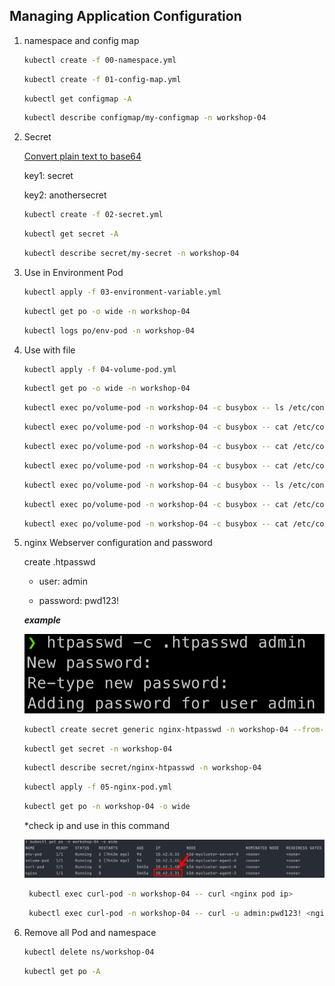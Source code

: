 ## Managing Application Configuration

1. namespace and config map

    ```bash
    kubectl create -f 00-namespace.yml
    ```
    ```bash
    kubectl create -f 01-config-map.yml
    ```
    ```bash
    kubectl get configmap -A
    ```
    ```bash
    kubectl describe configmap/my-configmap -n workshop-04 
    ```

2. Secret

    [Convert plain text to base64](https://www.base64encode.org/)
   
    key1: secret

    key2: anothersecret
   
   ```bash
   kubectl create -f 02-secret.yml
   ```
   ```bash
   kubectl get secret -A
   ```
   ```bash
   kubectl describe secret/my-secret -n workshop-04 
   ``` 

3. Use in Environment Pod

   ```bash
   kubectl apply -f 03-environment-variable.yml
   ```
   ```bash
   kubectl get po -o wide -n workshop-04 
   ```
   ```bash
   kubectl logs po/env-pod -n workshop-04
   ```   

4. Use with file

   ```bash
   kubectl apply -f 04-volume-pod.yml
   ```
   ```bash
   kubectl get po -o wide -n workshop-04 
   ```
   ```bash
   kubectl exec po/volume-pod -n workshop-04 -c busybox -- ls /etc/config/configmap
   ```   
   ```bash
   kubectl exec po/volume-pod -n workshop-04 -c busybox -- cat /etc/config/configmap/key1
   ``` 
   ```bash
   kubectl exec po/volume-pod -n workshop-04 -c busybox -- cat /etc/config/configmap/key2
   ``` 
   ```bash
   kubectl exec po/volume-pod -n workshop-04 -c busybox -- cat /etc/config/configmap/key3
   ``` 
   ```bash
   kubectl exec po/volume-pod -n workshop-04 -c busybox -- ls /etc/config/secret
   ```
   ```bash
   kubectl exec po/volume-pod -n workshop-04 -c busybox -- cat /etc/config/secret/secretkey1
   ```    
   ```bash
   kubectl exec po/volume-pod -n workshop-04 -c busybox -- cat /etc/config/secret/secretkey2
   ```

5. nginx Webserver configuration and password
   
   create .htpasswd

   - user: admin

   - password: pwd123!

   ***example***

   ![create-htpasswd.png](create-htpasswd.png)
   
   ```bash
   kubectl create secret generic nginx-htpasswd -n workshop-04 --from-file .htpasswd
   ```
   ```bash
   kubectl get secret -n workshop-04
   ```
   ```bash
   kubectl describe secret/nginx-htpasswd -n workshop-04
   ```
   ```bash
   kubectl apply -f 05-nginx-pod.yml
   ```
   ```bash
   kubectl get po -n workshop-04 -o wide
   ```
   *check ip and use in this command

   ![nginx-pod-ip.png](nginx-pod-ip.png)

   ```bash
    kubectl exec curl-pod -n workshop-04 -- curl <nginx pod ip>
   ```

   ```bash
    kubectl exec curl-pod -n workshop-04 -- curl -u admin:pwd123! <nginx pod ip>
   ```

6. Remove all Pod and namespace

   ```bash
   kubectl delete ns/workshop-04
   ```
   
   ```bash
   kubectl get po -A
   ```